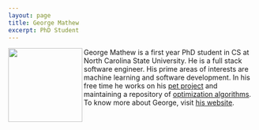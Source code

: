 ```yaml
---
layout: page
title: George Mathew
excerpt: PhD Student
---
```


 
<img align="left" width="150"
src="https://avatars0.githubusercontent.com/u/5582924?v=3&s=460"> George Mathew is a first 
year PhD student in CS at North Carolina State University.
He is a full stack software engineer. His prime areas of interests
are machine learning and software development. In his free time
he works on his [pet project](http://region.io) and maintaining a repository of [optimization algorithms](https://github.com/bigfatnoob/optima).
To know more about George, visit [his website](http://georgevmathew.com/).


